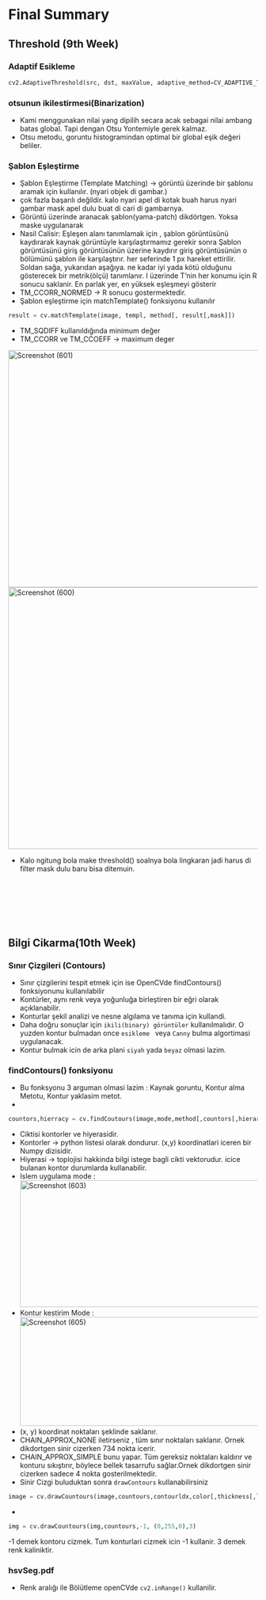 # Final Summary 

## Threshold (9th Week)

### Adaptif Esikleme 

```python
cv2.AdaptiveThreshold(src, dst, maxValue, adaptive_method=CV_ADAPTIVE_THRESH_MEAN_C, thresholdType=CV_THRESH_BINARY, blockSize=3, param1=5)

```

### otsunun ikilestirmesi(Binarization)
* Kami menggunakan nilai yang dipilih secara acak sebagai nilai ambang batas global. Tapi dengan Otsu Yontemiyle gerek kalmaz.
* Otsu metodu, goruntu histogramindan optimal bir global eşik değeri beliler.

### Şablon Eşleştirme
* Şablon Eşleştirme (Template Matching) -> görüntü üzerinde bir şablonu aramak için kullanılır. (nyari objek di gambar.)
* çok fazla başarılı değildir. kalo nyari apel di kotak buah harus nyari gambar mask apel dulu buat di cari di gambarnya.
* Görüntü üzerinde aranacak şablon(yama-patch) dikdörtgen. Yoksa maske uygulanarak 
* Nasil Calisir: Eşleşen alanı tanımlamak için , şablon görüntüsünü kaydırarak kaynak görüntüyle karşılaştırmamız gerekir sonra Şablon görüntüsünü giriş görüntüsünün üzerine kaydırır giriş görüntüsünün o bölümünü şablon ile karşılaştırır. her seferinde 1 px hareket ettirilir. Soldan sağa, yukarıdan aşağıya. ne kadar iyi yada kötü olduğunu gösterecek bir metrik(ölçü) tanımlanır. I üzerinde T’nin her konumu için R sonucu saklanir. En parlak yer, en yüksek eşleşmeyi gösterir
* TM_CCORR_NORMED -> R sonucu gostermektedir.
* Şablon eşleştirme için matchTemplate() fonksiyonu kullanılır 
```python
result = cv.matchTemplate(image, templ, method[, result[,mask]])
```
* TM_SQDIFF kullanıldığında minimum değer
* TM_CCORR ve TM_CCOEFF -> maximum deger

<a data-flickr-embed="true" href="https://www.flickr.com/photos/197661703@N05/52952674020/in/dateposted-public/" title="Screenshot (601)"><img src="https://live.staticflickr.com/65535/52952674020_9187beee69_o.png" width="596" height="479" alt="Screenshot (601)"/></a>
<a data-flickr-embed="true" href="https://www.flickr.com/photos/197661703@N05/52952674000/in/dateposted-public/" title="Screenshot (600)"><img src="https://live.staticflickr.com/65535/52952674000_b32031147b_o.png" width="590" height="529" alt="Screenshot (600)"/></a>
* Kalo ngitung bola make threshold() soalnya bola lingkaran jadi harus di filter mask dulu baru bisa ditemuin.
<br>
<br>
<br>
<br>
<br>

## Bilgi Cikarma(10th Week)
### Sınır Çizgileri (Contours)
* Sınır çizgilerini tespit etmek için ise OpenCVde findContours() fonksiyonunu kullanılabilir
* Kontürler, aynı renk veya yoğunluğa birleştiren bir eğri olarak açıklanabilir.
* Konturlar şekil analizi ve nesne algılama ve tanıma için kullandi.
* Daha doğru sonuçlar için ```ikili(binary) görüntüler``` kullanılmalıdır. O yuzden kontur bulmadan once ```esikleme ``` veya ```Canny``` bulma algortimasi uygulanacak.
* Kontur bulmak icin de arka plani ```siyah``` yada ```beyaz``` olmasi lazim.  

### findContours() fonksiyonu 
* Bu fonksyonu 3 arguman olmasi lazim : Kaynak goruntu, Kontur alma Metotu, Kontur yaklasim metot.
* 
```python
countors,hierracy = cv.findCoutours(image,mode,method[,countors[,hierarrcy[,offset]]] )

```
* Ciktisi kontorler ve hiyerasidir.
* Kontorler -> python listesi olarak dondurur. (x,y) koordinatlari iceren bir Numpy dizisidir.
* Hiyerasi -> toplojisi hakkinda bilgi istege bagli cikti vektorudur. icice bulanan kontor durumlarda kullanabilir.
* Islem uygulama mode :
<a data-flickr-embed="true" href="https://www.flickr.com/photos/197661703@N05/52953609410/in/dateposted-public/" title="Screenshot (603)"><img src="https://live.staticflickr.com/65535/52953609410_222392b79c_o.png" width="1075" height="256" alt="Screenshot (603)"/></a>
* Kontur kestirim Mode :
<a data-flickr-embed="true" href="https://www.flickr.com/photos/197661703@N05/52953381814/in/dateposted-public/" title="Screenshot (605)"><img src="https://live.staticflickr.com/65535/52953381814_c06d56e8a0_o.png" width="1055" height="220" alt="Screenshot (605)"/></a>
* (x, y) koordinat noktaları şeklinde saklanır. 
* CHAIN_APPROX_NONE iletirseniz , tüm sınır noktaları saklanır. Ornek dikdortgen sinir cizerken 734 nokta icerir.
* CHAIN_APPROX_SIMPLE bunu yapar. Tüm gereksiz noktaları kaldırır ve konturu sıkıştırır, böylece bellek tasarrufu sağlar.Ornek dikdortgen sinir cizerken sadece 4 nokta gosterilmektedir.
* Sinir Cizgi buluduktan sonra ```drawContours``` kullanabilirsiniz
```python
image = cv.drawCountours(image,countours,contourldx,color[,thickness[,lineType,[,hierarcy[,maxLevel[,offset]]]]])
```
* 
```python 
img = cv.drawCountours(img,countours,-1, (0,255,0),3) 
``` 
 -1 demek kontoru cizmek. Tum konturlari cizmek icin -1 kullanir. 3 demek renk kaliniktir.
 
 
 ### hsvSeg.pdf
 * Renk aralığı ile Bölütleme openCVde ```cv2.inRange()``` kullanilir.
   
